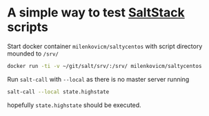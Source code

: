 # A simple way to test [SaltStack](https://github.com/saltstack/salt) scripts

Start docker container `milenkovicm/saltycentos` with script directory mounded to `/srv/`

```bash
docker run -ti -v ~/git/salt/srv/:/srv/ milenkovicm/saltycentos
```

Run `salt-call` with `--local` as there is no master server running

```bash
salt-call --local state.highstate
```
hopefully `state.highstate` should be executed.
